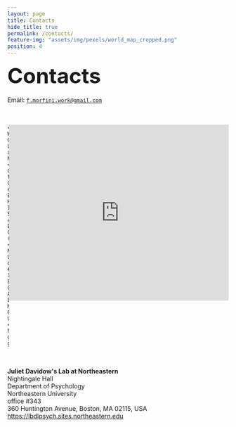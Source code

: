 ```yaml
---
layout: page
title: Contacts
hide_title: true
permalink: /contacts/
feature-img: "assets/img/pexels/world_map_cropped.png"
position: 4
---
```


<font size="15"> <b>Contacts </b> </font><br>
<br>
Email: <code>f.morfini.work@gmail.com</code><br>
<br><br>

<div>
	<iframe src="https://www.google.com/maps/embed?pb=!1m18!1m12!1m3!1d2540.9067127937933!2d-71.0892349875749!3d42.33740345494181!2m3!1f0!2f0!3f0!3m2!1i1024!2i768!4f13.1!3m3!1m2!1s0x89e37a22bfa1d9d7%3A0xbab99b179dfdea31!2sNortheastern%20University%20Interdisciplinary%20Science%20and%20Engineering%20Complex!5e0!3m2!1sen!2sit!4v1722950787257!5m2!1sen!2sit" width="500" height="400" style="border:0;" allowfullscreen="" loading="lazy" referrerpolicy="no-referrer-when-downgrade" align="right"></iframe>

	<b>Susan Whitfield-Gabrieli's Lab at Northeastern</b><br>
	Center for Cognitive and Brain Health<br>
	Interdisciplinary Science and Engineering Complex (ISEC)<br>
	Northeastern University<br>
	office #660-104<br>
	805 Columbus Avenue, Boston, MA 02115, USA<br>
	<a href="https://whitfield-gabrieli.sites.northeastern.edu">https://whitfield-gabrieli.sites.northeastern.edu</a>
</div>

<div>
	<br><br>
	<b>Juliet Davidow's Lab at Northeastern</b><br>
	Nightingale Hall<br>
	Department of Psychology<br>
	Northeastern University<br>
	office #343<br>
	360 Huntington Avenue, Boston, MA 02115, USA<br>
	<a href="https://lbdlpsych.sites.northeastern.edu">https://lbdlpsych.sites.northeastern.edu</a>
</div>